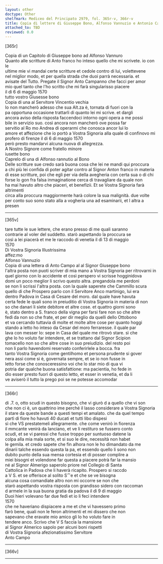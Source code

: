 ```yaml
---
layout: other
doctype: Other
shelfmark: Mediceo del Principato 2979, fol. 365r-v, 366r-v
title: Copia di lettere di Giuseppe Bono, Alfonso Vannuzio e Antonio Campanino
attached_to: TBD
reviewed: 0.0
---
```


[365r]  
  
  
Copia di un Capitolo di Giuseppe bono ad Alfonso Vannuro  
Quanto alle scritture di Anto franco ho inteso quello che mi scrivete. io con le  
ultime mie vi mandai certe scritture et cedole contro di lui, volettevene  
nel miglior modo, et per quella strada che duoi parrà necessaria. et  
avisate del Tutto. Pregate il Signor Anto Campanno che facci per amor  
mio quel tanto che l'ho scritto che mi farà singularisso piacere  
il dì 6 di maggio 1570  
tutto vostro Giusesse bono  
Copia di una al Servitore Vincentio vechia  
Io non mancherò adesso che sua Alt.za è, tornata di fuori con la  
pa opportuna occasione trattarli di quanto lei mi scrive. et dargli  
ancora aviso della risposta faccendoci intorno ogni opera a me possi  
bile in servizio suo. così ancora non mancherò ove possa far  
servitio al Ro mo Andrea di operarmi che conosca ancor lui lo  
amore et affezione che io portò a Vostra Signoria alla quale di confinovo mi  
profero di firenze il di 6 di maggio 1570  
però presto mandarvi alcuna nuova di allegrezza.  
A Nostro Signore come fratello minore  
iusette bono  
Caprelo di una di Alfonso rannutio al Bono  
Delle scritture sue credo sarà buona cosa che lei ne mandi qui proccura  
a chi più lei confida di poter agitar contro al Signor Anton franco in materia  
di esse scritture, poi che egli per via della avegheria con certa sua o di chi  
forse lo gon fra falsa inmaginatione cerca di travagliare da quale non  
ha mai havuto altro che piaceri, et benefizii. Et se Vostra Signoria farà altrimenti  
circa alla proccura maggiormente harà colore la sua malignità. due volte  
per conto suo sono stato alla a vogheria una ad esaminarii, et l altra a presen  
  
---  

[365v]  
  
  
tare tutte le sue lettere, che erano presso di me quali saranno  
contrarie al voler del suddetto. starò aspettando la proccura se  
così a lei piacerà et me le raccodo di venetia il dì 13 di maggio  
1570  
Di Vostra Signoria Illustrissima  
affez:mo  
Alfonso Vannuzio  
Copia di una lettera di Anto Campo al al Signor Giuseppe bono  
l'altra posta non puoti scriver di mia mano a Vostra Signoria per ritrovarni in  
quel giorno con lo accidente et così perspero vi scrisse hogginidova  
domi un poco meglior li scrivo questo altra. pregandola me perdoni  
se non li scrissi l'altra posta. con la quale saperete che Cammillo scura  
quello di che Prospero parlo con il Servitore Anco martinigo, lui era  
dentro Padova in Casa di Cesare del moro. dal quale have havuta  
certa fede le quali sono in preiuditio di Vostra Signoria in materia di non  
so che danari li siete debitore et altre cose. et quattro giorni sono  
è, stato dentro a S. franco della vigna per farsi fare non so che altre  
fedì da non so che frate, et per dir meglio da quelli dello Ottobono  
et va cercando tuttavia di molte et molte altre cose per quanto hoggi  
stando a letto ho inteso da Cesar del moro ferraresse. il quale par  
lava con messer Io: sepe in Casa del quale me ritrovò stare. sì che  
ghe lo ho voluto far intendere, et se trattano dal Signor Scipion  
tomacello non so che altre cose in suo preiudizio. del resto poi  
non li parlo havendomi reservato conferirlele a bocca. fra  
tanto Vostra Signoria come gentilhomo et persona prudente si gover  
nera assi come si è, governata sempre, et se io non fusse in  
letto forse che conosceressino voi che lo star mio di qua vi  
potria dar qualche buona satisfattione: ma pacientia, ho fede in  
dio esser presto fuori di questo letto, et esser in venetia, et da li  
ve aviserò il tutto la prego poi se ne potesse accomodar  
  
---  

[366r]  
  
  
di .7. o, otto scudi in questo bisogno, che vi giurò d a quello che vi son  
che non ci è, un quattrino ime perché il lasso considerare a Vostra Signoria  
il stare da queste bande a questi tempi et amalato. che da quel tempo  
partì di fiore ho havuti 40 ducati et tutti libo dispesi  
sì che VS prestatemeli allegramente. che come venirò in fiorenza  
il mmcante venirà da lanciano, et ve li restituro se fussero conto  
scudi, et se vi paressi che fusse troppo per suntuoso datene la  
colpa alla mia mala sorte, et si suo le dire, necessità non habet  
le gemila. et credo sapete che fin alhora non le ho dimandato da me  
dinarii talche essendo questa la pa, et essendo quello li sono non  
dubito punto della sua mensa cortesia et di posser complire a  
miei bisogni et volendone far questa a piacere potrà far la mansio  
né al Signor Almerigo saperolo priore nel Collegio di Santa  
Cattolica in Padova che li haverà ricapito. Prospero si raccdo  
a V S. et se offerisce al solito S⁀e et che se ve bisogna  
alcuna cosa comandiate altro non mi occorre se non che  
starò aspettando vostra risposta con grandisso sidero con raccoman  
d armele in la sua buona gratia da padova il dì 9 di maggio  
Duoi hieri volevano far due fedì et io li feci intendere  
1570  
che ne haveriano dispiacere a me et che vi havessero primo  
farò bene, quali non le feron altrimenti et mi dissero che non  
sapevano che eravate mio amico gli lo ho voluto fare in  
tendere anco. Scrivo che V S faccia la mansione  
al Signor Almerico sapolo per alcuni boni rispetti  
di Vostra Signoria afezionatissimo Servitore  
Anto Campo  
  
---  

[366v]  
  
  
  
---  

